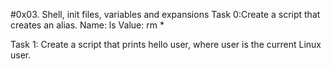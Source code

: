 #0x03. Shell, init files, variables and expansions
Task 0:Create a script that creates an alias.
        Name: ls
        Value: rm *

Task 1: Create a script that prints hello user, where user is the current Linux user.
